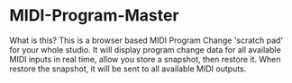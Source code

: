 # MIDI-Program-Master

What is this? This is a browser based MIDI Program Change 'scratch pad' for your whole studio. 
It will display program change data for all available MIDI inputs in real time, allow you store a snapshot, then restore it. 
When restore the snapshot, it will be sent to all available MIDI outputs.
